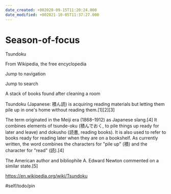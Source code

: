 ```yaml
---
date_created: +002020-09-15T11:20:24.000
date_modified: +002021-10-05T11:37:27.000
---
```


# Season-of-focus

Tsundoku

From Wikipedia, the free encyclopedia

Jump to navigation

Jump to search

A stack of books found after cleaning a room

Tsundoku (Japanese: 積ん読) is acquiring reading materials but letting them pile up in one's home without reading them.[1][2][3]

The term originated in the Meiji era (1868–1912) as Japanese slang.[4] It combines elements of tsunde-oku (積んでおく, to pile things up ready for later and leave) and dokusho (読書, reading books). It is also used to refer to books ready for reading later when they are on a bookshelf. As currently written, the word combines the characters for "pile up" (積) and the character for "read" (読).[4]

The American author and bibliophile A. Edward Newton commented on a similar state.[5]

https://en.wikipedia.org/wiki/Tsundoku

#self/todo/pin
